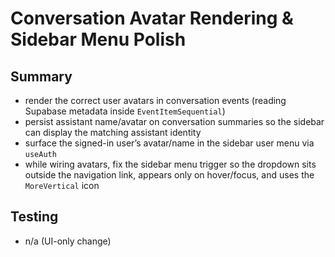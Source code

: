 # Conversation Avatar Rendering & Sidebar Menu Polish

## Summary
- render the correct user avatars in conversation events (reading Supabase metadata inside `EventItemSequential`)
- persist assistant name/avatar on conversation summaries so the sidebar can display the matching assistant identity
- surface the signed-in user’s avatar/name in the sidebar user menu via `useAuth`
- while wiring avatars, fix the sidebar menu trigger so the dropdown sits outside the navigation link, appears only on hover/focus, and uses the `MoreVertical` icon

## Testing
- n/a (UI-only change)
